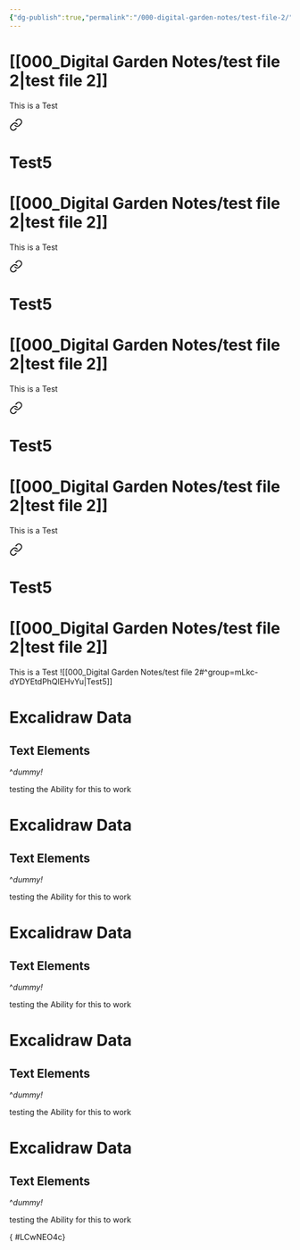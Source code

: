 ```yaml
---
{"dg-publish":true,"permalink":"/000-digital-garden-notes/test-file-2/","noteIcon":"","created":"2025-04-05T13:59:48.769-04:00","updated":"2025-04-05T16:07:14.105-04:00"}
---
```


#  [[000_Digital Garden Notes/test file 2\|test file 2]] 
This is a Test

<div class="transclusion internal-embed is-loaded"><a class="markdown-embed-link" href="/000-digital-garden-notes/test-file-2/#group-m-lkc-d-ydy-etd-ph-ql-e-hv-yu" aria-label="Open link"><svg xmlns="http://www.w3.org/2000/svg" width="24" height="24" viewBox="0 0 24 24" fill="none" stroke="currentColor" stroke-width="2" stroke-linecap="round" stroke-linejoin="round" class="svg-icon lucide-link"><path d="M10 13a5 5 0 0 0 7.54.54l3-3a5 5 0 0 0-7.07-7.07l-1.72 1.71"></path><path d="M14 11a5 5 0 0 0-7.54-.54l-3 3a5 5 0 0 0 7.07 7.07l1.71-1.71"></path></svg></a><div class="markdown-embed">

<div class="markdown-embed-title">

# Test5

</div>



#  [[000_Digital Garden Notes/test file 2\|test file 2]] 
This is a Test

<div class="transclusion internal-embed is-loaded"><a class="markdown-embed-link" href="/000-digital-garden-notes/test-file-2/#group-m-lkc-d-ydy-etd-ph-ql-e-hv-yu" aria-label="Open link"><svg xmlns="http://www.w3.org/2000/svg" width="24" height="24" viewBox="0 0 24 24" fill="none" stroke="currentColor" stroke-width="2" stroke-linecap="round" stroke-linejoin="round" class="svg-icon lucide-link"><path d="M10 13a5 5 0 0 0 7.54.54l3-3a5 5 0 0 0-7.07-7.07l-1.72 1.71"></path><path d="M14 11a5 5 0 0 0-7.54-.54l-3 3a5 5 0 0 0 7.07 7.07l1.71-1.71"></path></svg></a><div class="markdown-embed">

<div class="markdown-embed-title">

# Test5

</div>



#  [[000_Digital Garden Notes/test file 2\|test file 2]] 
This is a Test

<div class="transclusion internal-embed is-loaded"><a class="markdown-embed-link" href="/000-digital-garden-notes/test-file-2/#group-m-lkc-d-ydy-etd-ph-ql-e-hv-yu" aria-label="Open link"><svg xmlns="http://www.w3.org/2000/svg" width="24" height="24" viewBox="0 0 24 24" fill="none" stroke="currentColor" stroke-width="2" stroke-linecap="round" stroke-linejoin="round" class="svg-icon lucide-link"><path d="M10 13a5 5 0 0 0 7.54.54l3-3a5 5 0 0 0-7.07-7.07l-1.72 1.71"></path><path d="M14 11a5 5 0 0 0-7.54-.54l-3 3a5 5 0 0 0 7.07 7.07l1.71-1.71"></path></svg></a><div class="markdown-embed">

<div class="markdown-embed-title">

# Test5

</div>



#  [[000_Digital Garden Notes/test file 2\|test file 2]] 
This is a Test

<div class="transclusion internal-embed is-loaded"><a class="markdown-embed-link" href="/000-digital-garden-notes/test-file-2/#group-m-lkc-d-ydy-etd-ph-ql-e-hv-yu" aria-label="Open link"><svg xmlns="http://www.w3.org/2000/svg" width="24" height="24" viewBox="0 0 24 24" fill="none" stroke="currentColor" stroke-width="2" stroke-linecap="round" stroke-linejoin="round" class="svg-icon lucide-link"><path d="M10 13a5 5 0 0 0 7.54.54l3-3a5 5 0 0 0-7.07-7.07l-1.72 1.71"></path><path d="M14 11a5 5 0 0 0-7.54-.54l-3 3a5 5 0 0 0 7.07 7.07l1.71-1.71"></path></svg></a><div class="markdown-embed">

<div class="markdown-embed-title">

# Test5

</div>



#  [[000_Digital Garden Notes/test file 2\|test file 2]] 
This is a Test
![[000_Digital Garden Notes/test file 2#^group=mLkc-dYDYEtdPhQlEHvYu\|Test5]]

# Excalidraw Data

## Text Elements

^_dummy!_

testing the Ability for this to work
 


</div></div>


# Excalidraw Data

## Text Elements

^_dummy!_

testing the Ability for this to work
 


</div></div>


# Excalidraw Data

## Text Elements

^_dummy!_

testing the Ability for this to work
 


</div></div>


# Excalidraw Data

## Text Elements

^_dummy!_

testing the Ability for this to work
 


</div></div>


# Excalidraw Data

## Text Elements

^_dummy!_

testing the Ability for this to work

{ #LCwNEO4c}


